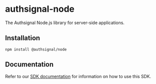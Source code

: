 # authsignal-node

The Authsignal Node.js library for server-side applications.

## Installation

```
npm install @authsignal/node
```

## Documentation

Refer to our [SDK documentation](https://docs.authsignal.com/sdks/server/overview) for information on how to use this SDK.
